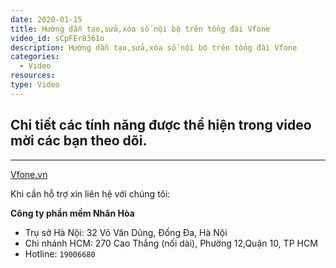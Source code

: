 ```yaml
---
date: 2020-01-15
title: Hướng dẫn tạo,sửa,xóa số nội bộ trên tổng đài Vfone
video_id: sCpFEr8361o
description: Hướng dẫn tạo,sửa,xóa số nội bộ trên tổng đài Vfone
categories:
  - Video
resources:
type: Video
---
```


## Chi tiết các tính năng được thể hiện trong video mời các bạn theo dõi.

---
<a href="https://vfone.vn/" target="_blank">Vfone.vn</a>

Khi cần hỗ trợ xin liên hệ với chúng tôi:

**Công ty phần mềm Nhân Hòa**
- Trụ sở Hà Nội: 32 Võ Văn Dũng, Đống Đa, Hà Nội
- Chi nhánh HCM: 270 Cao Thắng (nối dài), Phường 12,Quận 10, TP HCM
- Hotline: `19006680`
